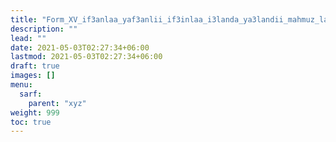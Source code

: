 ```yaml
---
title: "Form_XV_if3anlaa_yaf3anlii_if3inlaa_i3landa_ya3landii_mahmuz_lam"
description: ""
lead: ""
date: 2021-05-03T02:27:34+06:00
lastmod: 2021-05-03T02:27:34+06:00
draft: true
images: []
menu: 
  sarf:
    parent: "xyz"
weight: 999
toc: true
---
```



